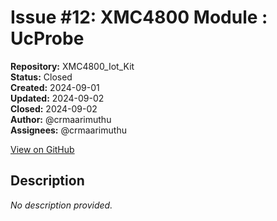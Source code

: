# Issue #12: XMC4800  Module : UcProbe

**Repository:** XMC4800_Iot_Kit  
**Status:** Closed  
**Created:** 2024-09-01  
**Updated:** 2024-09-02  
**Closed:** 2024-09-02  
**Author:** @crmaarimuthu  
**Assignees:** @crmaarimuthu  

[View on GitHub](https://github.com/Simtestlab/XMC4800_Iot_Kit/issues/12)

## Description

*No description provided.*